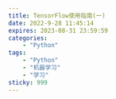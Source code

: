 ```yaml
---
title: TensorFlow使用指南(一)
date: 2022-9-28 11:45:14
expires: 2023-08-31 23:59:59
categories:
    - "Python"
tags: 
    - "Python"
    - "机器学习"
    - "学习"
sticky: 999
---
```



